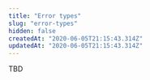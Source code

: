 ```yaml
---
title: "Error types"
slug: "error-types"
hidden: false
createdAt: "2020-06-05T21:15:43.314Z"
updatedAt: "2020-06-05T21:15:43.314Z"
---
```

TBD